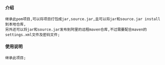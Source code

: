 #### 介绍
    继承此pom项目,可以将项目打包成jar,source.jar,且可以将jar和source.jar install到本地仓库,
    另外还可以将jar和source.jar发布到阿里的远程maven仓库,不过需要配合maven的settings.xml文件及密码文件;

#### 使用说明

    继承此项目;